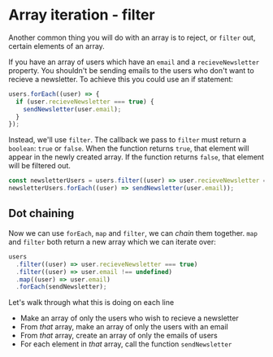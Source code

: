 # Array iteration - filter

Another common thing you will do with an array is to reject, or `filter` out, certain elements of an array.

If you have an array of users which have an `email` and a `recieveNewsletter` property. You shouldn't be sending emails to the users who don't want to recieve a newsletter. To achieve this you could use an if statement:

```javascript
users.forEach((user) => {
  if (user.recieveNewsletter === true) {
    sendNewsletter(user.email);
  }
});
```

Instead, we'll use `filter`. The callback we pass to `filter` must return a `boolean`: `true` or `false`. When the function returns `true`, that element will appear in the newly created array. If the function returns `false`, that element will be filtered out.

```javascript
const newsletterUsers = users.filter((user) => user.recieveNewsletter === true);
newsletterUsers.forEach((user) => sendNewsletter(user.email));
```

## Dot chaining

Now we can use `forEach`, `map` and `filter`, we can _chain_ them together. `map` and `filter` both return a new array which we can iterate over:

```javascript
users
  .filter((user) => user.recieveNewsletter === true)
  .filter((user) => user.email !== undefined)
  .map((user) => user.email)
  .forEach(sendNewsletter);
```

Let's walk through what this is doing on each line

- Make an array of only the users who wish to recieve a newsletter
- From _that_ array, make an array of only the users with an email
- From _that_ array, create an array of only the emails of users
- For each element in _that_ array, call the function `sendNewsletter`

